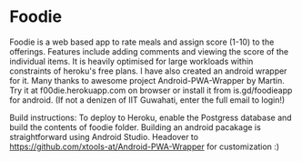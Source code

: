 # Foodie
Foodie is a web based app to rate meals and assign score (1-10) to the offerings. Features include adding comments and viewing the score of the individual items. It is heavily optimised for large workloads within constraints of heroku's free plans.
I have also created an android wrapper for it. Many thanks to awesome project Android-PWA-Wrapper by Martin.
Try it at f00die.herokuapp.com on browser or install it from is.gd/foodieapp for android. (If not a denizen of IIT Guwahati, enter the full email to login!)


Build instructions:
To deploy to Heroku, enable the Postgress database and build the contents of foodie folder.
Building an android pacakage is straightforward using Android Studio. Headover to https://github.com/xtools-at/Android-PWA-Wrapper for customization :)